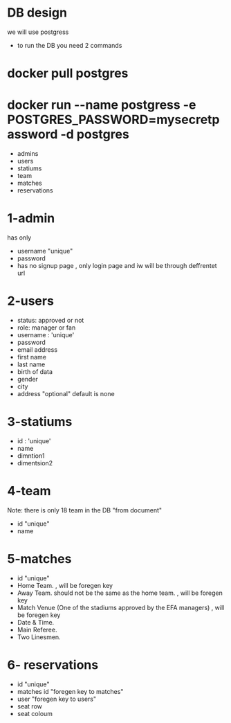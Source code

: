 # DB design

we will use postgress

- to run the DB you need 2 commands

# docker pull postgres

# docker run --name postgress -e POSTGRES_PASSWORD=mysecretpassword -d postgres

- admins
- users
- statiums
- team
- matches
- reservations

# 1-admin

has only

- username "unique"
- password
- has no signup page , only login page and iw will be through deffrentet url

# 2-users

- status: approved or not
- role: manager or fan
- username : 'unique'
- password
- email address
- first name
- last name
- birth of data
- gender
- city
- address "optional" default is none

# 3-statiums

- id : 'unique'
- name
- dimntion1
- dimentsion2

# 4-team

Note: there is only 18 team in the DB "from document"

- id "unique"
- name

# 5-matches

- id "unique"
- Home Team. , will be foregen key
- Away Team. should not be the same as the home
  team. , will be foregen key
- Match Venue (One of the stadiums approved by the EFA managers) , will be foregen key
- Date & Time.
- Main Referee.
- Two Linesmen.

# 6- reservations

- id "unique"
- matches id "foregen key to matches"
- user "foregen key to users"
- seat row
- seat coloum
